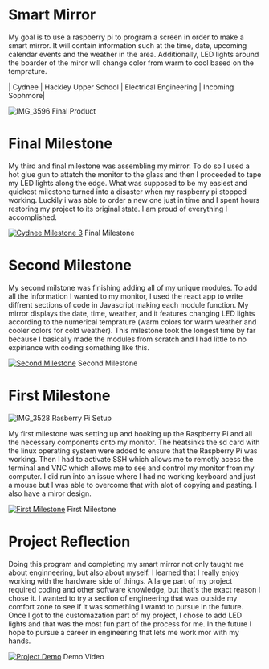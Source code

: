 ﻿# Smart Mirror
My goal is to use a raspberry pi to program a screen in order to make a smart mirror. 
It will contain information such at the time, date, upcoming calendar events and the weather in the area. Additionally, LED lights around the boarder of the miror will change color from warm to cool based on the temprature.


| Cydnee | Hackley Upper School | Electrical Engineering | Incoming Sophmore|

![IMG_3596](https://user-images.githubusercontent.com/86081915/124321855-6301ec80-db4c-11eb-806d-3dcd4dc972e4.jpeg) Final Product
  
  
# Final Milestone

My third and final milestone was assembling my mirror. To do so I used a hot glue gun to attatch the monitor to the glass and then I proceeded to tape my LED lights along the edge. What was supposed to be my easiest and quickest milestone turned into a disaster when my raspberry pi stopped working. Luckily i was able to order a new one just in time and I spent hours restoring my project to its original state. I am proud of everything I accomplished.

[![Cydnee Milestone 3](https://res.cloudinary.com/marcomontalbano/image/upload/v1625255697/video_to_markdown/images/youtube--pPFevlR0WVE-c05b58ac6eb4c4700831b2b3070cd403.jpg)](https://www.youtube.com/watch?v=pPFevlR0WVE "Cydnee Milestone 3") Final Milestone


# Second Milestone

My second milstone was finishing adding all of my unique modules. To add all the information I wanted to my monitor, I used the react app to write diffrent sections of code in Javascript making each module function. My mirror displays the date, time, weather, and it features changing LED lights according to the numerical temprature (warm colors for warm weather and cooler colors for cold weather). This milestone took the longest time by far because I basically made the modules from scratch and I had little to no expiriance with coding something like this.

[![Second Milestone](https://res.cloudinary.com/marcomontalbano/image/upload/v1625100476/video_to_markdown/images/youtube--RWLcB-56WDg-c05b58ac6eb4c4700831b2b3070cd403.jpg)](https://www.youtube.com/watch?v=RWLcB-56WDg "Cydnee Milestone 2") Second Milestone


# First Milestone

![IMG_3528](https://user-images.githubusercontent.com/86081915/122816076-46d89280-d2a4-11eb-9aeb-4df25a544944.jpeg) Rasberry Pi Setup 
  
My first milestone was setting up and hooking up the Raspberry Pi and all the necessary components onto my monitor. The heatsinks the sd card with the linux operating system were added to ensure that the Raspberry Pi was working. Then I had to activate SSH which allows me to remotly acess the terminal and VNC which allows me to see and control my monitor from my computer. I did run into an issue where I had no working keyboard and just a mouse but I was able to overcome that with alot of copying and pasting. I also have a miror design.

[![First Milestone](https://res.cloudinary.com/marcomontalbano/image/upload/v1624649313/video_to_markdown/images/youtube--WSyRHG0H7yc-c05b58ac6eb4c4700831b2b3070cd403.jpg)](https://www.youtube.com/watch?v=WSyRHG0H7yc "First Milestone") First Milestone


# Project Reflection

Doing this program and completing my smart mirror not only taught me about enginneering, but also about myself. I learned that I really enjoy working with the hardware side of things. A large part of my project required coding and other software knowledge, but that's the exact reason I chose it. I wanted to try a section of engineering that was outside my comfort zone to see if it was something I wantd to pursue in the future. Once I got to the customazation part of my project, I chose to add LED lights and that was the most fun part of the process for me. In the future I hope to pursue a career in engineering that lets me work mor with my hands.

 [![Project Demo](https://res.cloudinary.com/marcomontalbano/image/upload/v1625255936/video_to_markdown/images/youtube--2b4pQ7rOmtc-c05b58ac6eb4c4700831b2b3070cd403.jpg)](https://www.youtube.com/watch?v=2b4pQ7rOmtc "Project Demo") Demo Video
